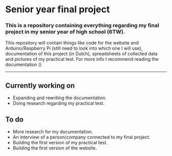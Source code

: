 # Senior year final project
### This is a repository containing everything regarding my final project in my senior year of high school (6TW).

This repository will contain things like code for the website and Arduino/Raspberry Pi (still need to look into which one I will use), documentation of this project (in Dutch), spreadsheets of collected data and pictures of my practical test. For more info I recommend reading the documentation ()

---

## Currently working on

- Expanding and rewriting the documentation.
- Doing research regarding my practical test.

## To do

- More research for my documentation.
- An interview of a person/company connected to my final project.
- Building the first version of my practical test.
- Building the first version of the website.